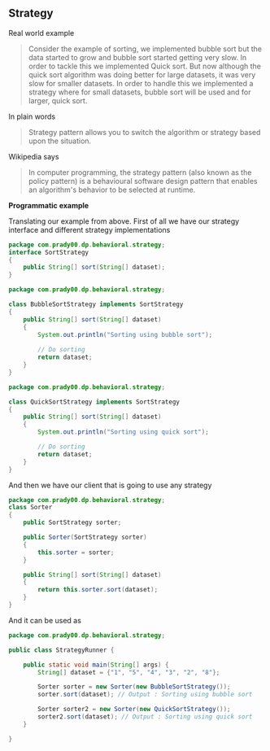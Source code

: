 Strategy
--------

Real world example
> Consider the example of sorting, we implemented bubble sort but the data started to grow and bubble sort started getting very slow. In order to tackle this we implemented Quick sort. But now although the quick sort algorithm was doing better for large datasets, it was very slow for smaller datasets. In order to handle this we implemented a strategy where for small datasets, bubble sort will be used and for larger, quick sort.

In plain words
> Strategy pattern allows you to switch the algorithm or strategy based upon the situation.

Wikipedia says
> In computer programming, the strategy pattern (also known as the policy pattern) is a behavioural software design pattern that enables an algorithm's behavior to be selected at runtime.

**Programmatic example**

Translating our example from above. First of all we have our strategy interface and different strategy implementations

```java
package com.prady00.dp.behavioral.strategy;
interface SortStrategy
{
    public String[] sort(String[] dataset);
}
```

```java
package com.prady00.dp.behavioral.strategy;

class BubbleSortStrategy implements SortStrategy
{
    public String[] sort(String[] dataset)
    {
        System.out.println("Sorting using bubble sort");
        
        // Do sorting
        return dataset;
    }
}
```


```java
package com.prady00.dp.behavioral.strategy;

class QuickSortStrategy implements SortStrategy
{
    public String[] sort(String[] dataset)
    {
        System.out.println("Sorting using quick sort");

        // Do sorting
        return dataset;
    }
}
```

And then we have our client that is going to use any strategy
```java
package com.prady00.dp.behavioral.strategy;
class Sorter
{
    public SortStrategy sorter;

    public Sorter(SortStrategy sorter)
    {
        this.sorter = sorter;
    }

    public String[] sort(String[] dataset)
    {
        return this.sorter.sort(dataset);
    }
}
```
And it can be used as
```java
package com.prady00.dp.behavioral.strategy;

public class StrategyRunner {

	public static void main(String[] args) {
		String[] dataset = {"1", "5", "4", "3", "2", "8"};

		Sorter sorter = new Sorter(new BubbleSortStrategy());
		sorter.sort(dataset); // Output : Sorting using bubble sort

		Sorter sorter2 = new Sorter(new QuickSortStrategy());
		sorter2.sort(dataset); // Output : Sorting using quick sort
	}

}

```
